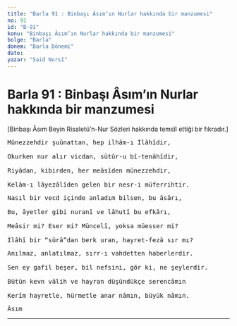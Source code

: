 ```yaml
---
title: "Barla 91 : Binbaşı Âsım’ın Nurlar hakkında bir manzumesi"
no: 91
id: "B-91"
konu: "Binbaşı Âsım’ın Nurlar hakkında bir manzumesi"
bolge: "Barla"
donem: "Barla Dönemi"
date: 
yazar: "Said Nursî"
---
```


# Barla 91 : Binbaşı Âsım’ın Nurlar hakkında bir manzumesi

<p class="takdim">[Binbaşı Âsım Beyin Risaletü’n-Nur Sözleri hakkında temsîl ettiği bir fıkradır.]</p>

<pre>
Münezzehdir şuûnattan, hep ilhâm-ı İlâhîdir,
 
Okurken nur alır vicdan, sütûr-u bî-tenâhîdir,
 
Riyâdan, kibirden, her meâsîden münezzehdir,
 
Kelâm-ı lâyezâlîden gelen bir nesr-i müferrihtir.
</pre>

<pre>
Nasıl bir vecd içinde anladım bilsen, bu âsârı,
 
Bu, âyetler gibi nuranî ve lâhutî bu efkârı,
 
Meâsir mi? Eser mi? Müncelî, yoksa müesser mi?
 
İlâhî bir “sürâ”dan berk uran, hayret-fezâ sır mı?
</pre>

<pre>
Anılmaz, anlatılmaz, sırr-ı vahdetten haberlerdir.
 
Sen ey gafil beşer, bil nefsini, gör ki, ne şeylerdir.
 
Bütün kevn vâlih ve hayran düşündükçe serencâmın
 
Kerîm hayretle, hürmetle anar nâmın, büyük nâmın.
</pre>

<pre>
Âsım
</pre>

***
